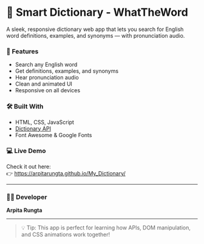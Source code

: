 # 📘 Smart Dictionary - WhatTheWord

A sleek, responsive dictionary web app that lets you search for English word definitions, examples, and synonyms — with pronunciation audio.

### 🚀 Features
- Search any English word 
- Get definitions, examples, and synonyms 
- Hear pronunciation audio 
- Clean and animated UI 
- Responsive on all devices 

### 🛠️ Built With
- HTML, CSS, JavaScript
- [Dictionary API](https://dictionaryapi.dev/)
- Font Awesome & Google Fonts

### 💻 Live Demo
Check it out here:  
👉 https://arpitarungta.github.io/My_Dictionary/

---

### 🙋‍♀️ Developer
**Arpita Rungta**  

---

> 💡 Tip: This app is perfect for learning how APIs, DOM manipulation, and CSS animations work together!

